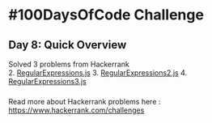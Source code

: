 # #100DaysOfCode Challenge
## Day 8: Quick Overview
Solved 3 problems from Hackerrank  
2. [RegularExpressions.js](https://github.com/divyatejakotteti/100DaysOfCode/blob/master/Day%208/RegularExpressions.js)
3. [RegularExpressions2.js](https://github.com/divyatejakotteti/100DaysOfCode/blob/master/Day%208/RegularExpressions2.js)
4. [RegularExpressions3.js](https://github.com/divyatejakotteti/100DaysOfCode/blob/master/Day%208/RegularExpressions3.js)
### 
Read more about Hackerrank problems here : https://www.hackerrank.com/challenges